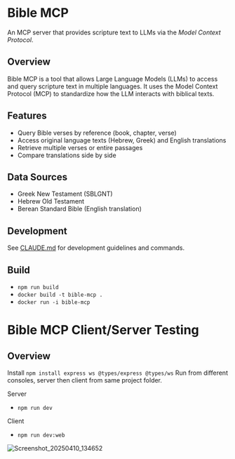 # Bible MCP

An MCP server that provides scripture text to LLMs via the _Model Context Protocol_.

## Overview

Bible MCP is a tool that allows Large Language Models (LLMs) to access and query scripture text in multiple languages. It uses the Model Context Protocol (MCP) to standardize how the LLM interacts with biblical texts.

## Features

- Query Bible verses by reference (book, chapter, verse)
- Access original language texts (Hebrew, Greek) and English translations
- Retrieve multiple verses or entire passages
- Compare translations side by side

## Data Sources

- Greek New Testament (SBLGNT)
- Hebrew Old Testament
- Berean Standard Bible (English translation)

## Development

See [CLAUDE.md](./CLAUDE.md) for development guidelines and commands.

## Build

- `npm run build`
- `docker build -t bible-mcp .`
- `docker run -i bible-mcp`




# Bible MCP Client/Server Testing

## Overview
Install `npm install express ws @types/express @types/ws`
Run from different consoles, server then client from same project folder.

Server
- `npm run dev`

Client
- `npm run dev:web`

 ![Screenshot_20250410_134652](https://github.com/user-attachments/assets/be560d01-5542-4f80-bf0f-13540083967f)
